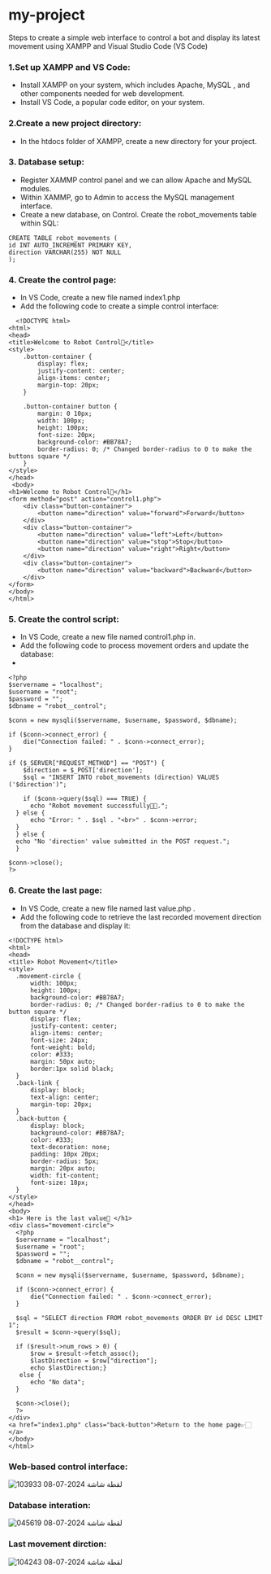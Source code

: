# my-project
Steps to create a simple web interface to control a bot and display its latest movement using XAMPP and Visual Studio Code (VS Code)
### 1.Set up XAMPP and VS Code:
* Install XAMPP on your system, which includes Apache, MySQL , and other components needed for web development.
* Install VS Code, a popular code editor, on your system.
### 2.Create a new project directory:
* In the htdocs folder of XAMPP, create a new directory for your project.
### 3. Database setup:
* Register XAMMP control panel and we can allow Apache and MySQL modules.
* Within XAMMP, go to Admin to access the MySQL management interface.
* Create a new database, on Control.
  Create the robot_movements table within SQL:
```
CREATE TABLE robot_movements (
id INT AUTO_INCREMENT PRIMARY KEY,
direction VARCHAR(255) NOT NULL
);
```
### 4. Create the control page:
* In VS Code, create a new file named index1.php
* Add the following code to create a simple control interface:
  
```
  <!DOCTYPE html>
<html>
<head>
<title>Welcome to Robot Control🤖</title>
<style>
    .button-container {
        display: flex;
        justify-content: center;
        align-items: center;
        margin-top: 20px;
    }

    .button-container button {
        margin: 0 10px;
        width: 100px;
        height: 100px;
        font-size: 20px;
        background-color: #BB78A7;
        border-radius: 0; /* Changed border-radius to 0 to make the buttons square */
    }
</style>
</head>
 <body>
<h1>Welcome to Robot Control🤖</h1>
<form method="post" action="control1.php">
    <div class="button-container">
        <button name="direction" value="forward">Forward</button>
    </div>
    <div class="button-container">
        <button name="direction" value="left">Left</button>
        <button name="direction" value="stop">Stop</button>
        <button name="direction" value="right">Right</button>
    </div>
    <div class="button-container">
        <button name="direction" value="backward">Backward</button>
    </div>
</form>
</body>
</html>
```

 ### 5. Create the control script:
* In VS Code, create a new file named control1.php in.
* Add the following code to process movement orders and update the database:
* 
```
<?php
$servername = "localhost";
$username = "root";
$password = "";
$dbname = "robot__control";

$conn = new mysqli($servername, $username, $password, $dbname);

if ($conn->connect_error) {
    die("Connection failed: " . $conn->connect_error);
}

if ($_SERVER["REQUEST_METHOD"] == "POST") {
    $direction = $_POST['direction'];
    $sql = "INSERT INTO robot_movements (direction) VALUES ('$direction')";

    if ($conn->query($sql) === TRUE) {
      echo "Robot movement successfully👏🏻.";
  } else {
      echo "Error: " . $sql . "<br>" . $conn->error;
  }
  } else {
  echo "No 'direction' value submitted in the POST request.";
  }

$conn->close();
?>
```
### 6. Create the last page:
* In VS Code, create a new file named last value.php .
* Add the following code to retrieve the last recorded movement direction from the database and display it:
```
<!DOCTYPE html>
<html>
<head>
<title> Robot Movement</title>
<style>
  .movement-circle {
      width: 100px;
      height: 100px;
      background-color: #BB78A7;
      border-radius: 0; /* Changed border-radius to 0 to make the button square */
      display: flex;
      justify-content: center;
      align-items: center;
      font-size: 24px;
      font-weight: bold;
      color: #333;
      margin: 50px auto;
      border:1px solid black;
  }
  .back-link {
      display: block;
      text-align: center;
      margin-top: 20px;
  }
  .back-button {
      display: block;
      background-color: #BB78A7;
      color: #333;
      text-decoration: none;
      padding: 10px 20px;
      border-radius: 5px;
      margin: 20px auto;
      width: fit-content;
      font-size: 18px;
  }
</style>
</head>
<body>
<h1> Here is the last value🤖 </h1>
<div class="movement-circle">
  <?php
  $servername = "localhost";
  $username = "root";
  $password = "";
  $dbname = "robot__control";

  $conn = new mysqli($servername, $username, $password, $dbname);

  if ($conn->connect_error) {
      die("Connection failed: " . $conn->connect_error);
  }

  $sql = "SELECT direction FROM robot_movements ORDER BY id DESC LIMIT 1";
  $result = $conn->query($sql);

  if ($result->num_rows > 0) {
      $row = $result->fetch_assoc();
      $lastDirection = $row["direction"];
      echo $lastDirection;}
   else {
      echo "No data";
  }

  $conn->close();
  ?>
</div>
<a href="index1.php" class="back-button">Return to the home page👉🏻</a>
</body>
</html>
```
### Web-based control interface:
![لقطة شاشة 2024-07-08 103933](https://github.com/Ohood-Saleh2003/my-project/assets/173670281/52666402-41fc-41dd-a56e-a37bf2b61740)

### Database interation:
![لقطة شاشة 2024-07-08 045619](https://github.com/Ohood-Saleh2003/my-project/assets/173670281/ddd2598e-45c0-43dd-ace8-604831e28d8c)

### Last movement dirction:
![لقطة شاشة 2024-07-08 104243](https://github.com/Ohood-Saleh2003/my-project/assets/173670281/ee299cf5-2ab8-4e47-99e3-8c3b41e6677c)


